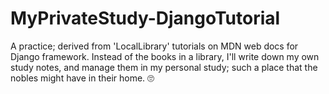 # MyPrivateStudy-DjangoTutorial
A practice; derived from 'LocalLibrary' tutorials on MDN web docs for Django framework. Instead of the books in a library, I'll write down my own study notes, and manage them in my personal study; such a place that the nobles might have in their home. 🙄
